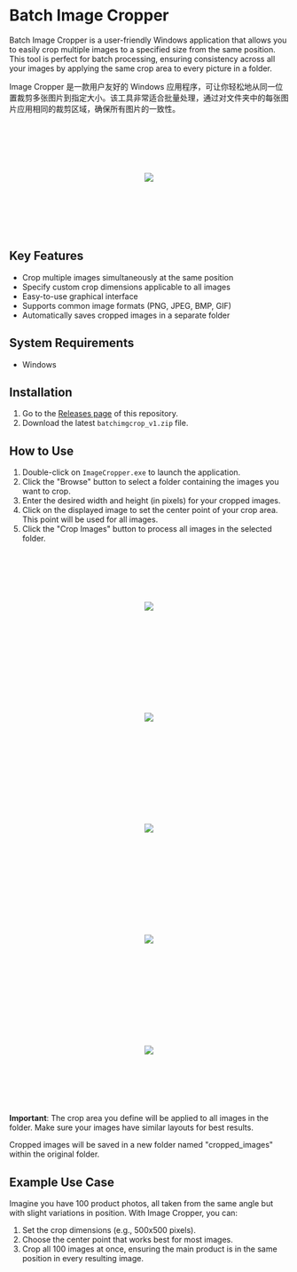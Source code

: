 # Batch Image Cropper

Batch Image Cropper is a user-friendly Windows application that allows you to easily crop multiple images to a specified size from the same position. This tool is perfect for batch processing, ensuring consistency across all your images by applying the same crop area to every picture in a folder.

Image Cropper 是一款用户友好的 Windows 应用程序，可让你轻松地从同一位置裁剪多张图片到指定大小。该工具非常适合批量处理，通过对文件夹中的每张图片应用相同的裁剪区域，确保所有图片的一致性。

<div style="display: flex; justify-content: center; align-items: center; height: 200px;">
  <img src="[image.jpg](https://github.com/Mnster00/ImageBatchCropping/blob/main/2.png)" style="max-width: 80%;">
</div>



## Key Features

- Crop multiple images simultaneously at the same position
- Specify custom crop dimensions applicable to all images
- Easy-to-use graphical interface
- Supports common image formats (PNG, JPEG, BMP, GIF)
- Automatically saves cropped images in a separate folder

## System Requirements

- Windows 

## Installation

1. Go to the [Releases page](https://github.com/Mnster00/ImageBatchCropping/releases) of this repository.
2. Download the latest `batchimgcrop_v1.zip` file.

## How to Use

1. Double-click on `ImageCropper.exe` to launch the application.
2. Click the "Browse" button to select a folder containing the images you want to crop.
3. Enter the desired width and height (in pixels) for your cropped images.
4. Click on the displayed image to set the center point of your crop area. This point will be used for all images.
5. Click the "Crop Images" button to process all images in the selected folder.


<div style="display: flex; justify-content: center; align-items: center; height: 200px;">
  <img src="[image.jpg](https://github.com/Mnster00/ImageBatchCropping/blob/main/2.png)" style="max-width: 80%;">
</div>
<div style="display: flex; justify-content: center; align-items: center; height: 200px;">
  <img src="[image.jpg](https://github.com/Mnster00/ImageBatchCropping/blob/main/3.png)" style="max-width: 80%;">
</div>
<div style="display: flex; justify-content: center; align-items: center; height: 200px;">
  <img src="[image.jpg](https://github.com/Mnster00/ImageBatchCropping/blob/main/4.png)" style="max-width: 80%;">
</div>
<div style="display: flex; justify-content: center; align-items: center; height: 200px;">
  <img src="[image.jpg](https://github.com/Mnster00/ImageBatchCropping/blob/main/5.png)" style="max-width: 80%;">
</div>
<div style="display: flex; justify-content: center; align-items: center; height: 200px;">
  <img src="[image.jpg](https://github.com/Mnster00/ImageBatchCropping/blob/main/6.png)" style="max-width: 80%;">
</div>


**Important**: The crop area you define will be applied to all images in the folder. Make sure your images have similar layouts for best results.

Cropped images will be saved in a new folder named "cropped_images" within the original folder.

## Example Use Case

Imagine you have 100 product photos, all taken from the same angle but with slight variations in position. With Image Cropper, you can:
1. Set the crop dimensions (e.g., 500x500 pixels).
2. Choose the center point that works best for most images.
3. Crop all 100 images at once, ensuring the main product is in the same position in every resulting image.

